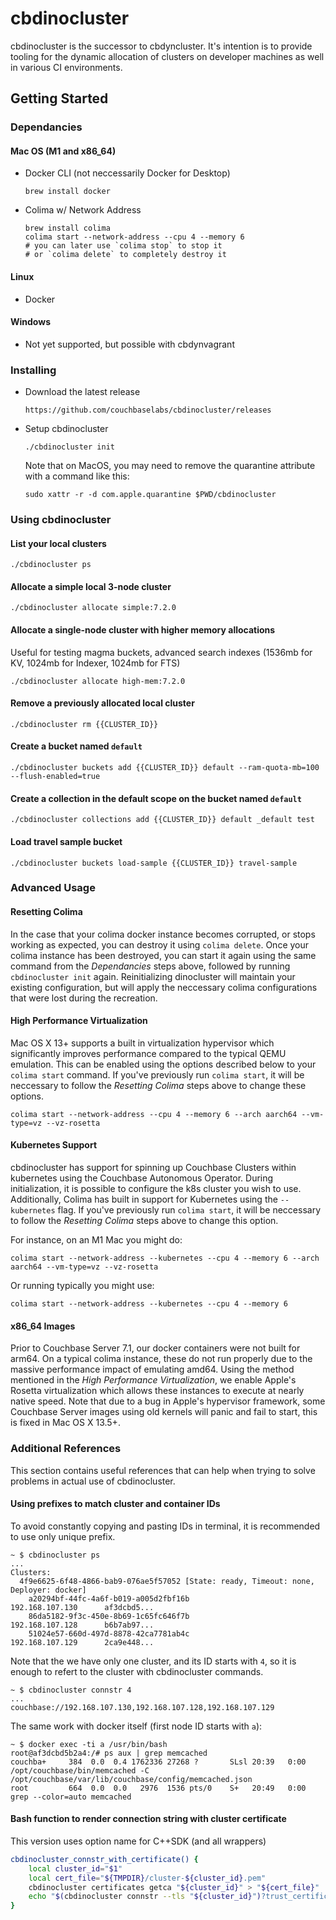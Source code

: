 # cbdinocluster

cbdinocluster is the successor to cbdyncluster. It's intention is to provide tooling
for the dynamic allocation of clusters on developer machines as well in various CI
environments.

## Getting Started

### Dependancies

#### Mac OS (M1 and x86_64)

- Docker CLI (not neccessarily Docker for Desktop)
  ```
  brew install docker
  ```
- Colima w/ Network Address

  ```
  brew install colima
  colima start --network-address --cpu 4 --memory 6
  # you can later use `colima stop` to stop it
  # or `colima delete` to completely destroy it
  ```

#### Linux

- Docker

#### Windows

- Not yet supported, but possible with cbdynvagrant

### Installing

- Download the latest release
  ```
  https://github.com/couchbaselabs/cbdinocluster/releases
  ```
- Setup cbdinocluster
  ```
  ./cbdinocluster init
  ```
  Note that on MacOS, you may need to remove the quarantine attribute with a command like this:
  ```
  sudo xattr -r -d com.apple.quarantine $PWD/cbdinocluster
  ```

### Using cbdinocluster

#### List your local clusters

```
./cbdinocluster ps
```

#### Allocate a simple local 3-node cluster

```
./cbdinocluster allocate simple:7.2.0
```

#### Allocate a single-node cluster with higher memory allocations

Useful for testing magma buckets, advanced search indexes (1536mb for KV, 1024mb for Indexer, 1024mb for FTS)

```
./cbdinocluster allocate high-mem:7.2.0
```

#### Remove a previously allocated local cluster

```
./cbdinocluster rm {{CLUSTER_ID}}
```

#### Create a bucket named `default`

```
./cbdinocluster buckets add {{CLUSTER_ID}} default --ram-quota-mb=100 --flush-enabled=true
```

#### Create a collection in the default scope on the bucket named `default`

```
./cbdinocluster collections add {{CLUSTER_ID}} default _default test
```

#### Load travel sample bucket

```
./cbdinocluster buckets load-sample {{CLUSTER_ID}} travel-sample
```

### Advanced Usage

#### Resetting Colima

In the case that your colima docker instance becomes corrupted, or stops working
as expected, you can destroy it using `colima delete`. Once your colima instance
has been destroyed, you can start it again using the same command from the
_Dependancies_ steps above, followed by running `cbdinocluster init` again.
Reinitializing dinocluster will maintain your existing configuration, but will
apply the neccessary colima configurations that were lost during the recreation.

#### High Performance Virtualization

Mac OS X 13+ supports a built in virtualization hypervisor which significantly
improves performance compared to the typical QEMU emulation. This can be enabled
using the options described below to your `colima start` command. If you've
previously run `colima start`, it will be neccessary to follow the
_Resetting Colima_ steps above to change these options.

```
colima start --network-address --cpu 4 --memory 6 --arch aarch64 --vm-type=vz --vz-rosetta
```

#### Kubernetes Support

cbdinocluster has support for spinning up Couchbase Clusters within kubernetes
using the Couchbase Autonomous Operator. During initialization, it is possible
to configure the k8s cluster you wish to use. Additionally, Colima has built
in support for Kubernetes using the `--kubernetes` flag. If you've previously
run `colima start`, it will be neccessary to follow the _Resetting Colima_
steps above to change this option.

For instance, on an M1 Mac you might do:

```
colima start --network-address --kubernetes --cpu 4 --memory 6 --arch aarch64 --vm-type=vz --vz-rosetta
```

Or running typically you might use:

```
colima start --network-address --kubernetes --cpu 4 --memory 6
```

#### x86_64 Images

Prior to Couchbase Server 7.1, our docker containers were not built for
arm64. On a typical colima instance, these do not run properly due to
the massive performance impact of emulating amd64. Using the method
mentioned in the _High Performance Virtualization_, we enable Apple's
Rosetta virtualization which allows these instances to execute at nearly
native speed. Note that due to a bug in Apple's hypervisor framework,
some Couchbase Server images using old kernels will panic and fail to
start, this is fixed in Mac OS X 13.5+.

### Additional References

This section contains useful references that can help when trying to solve
problems in actual use of cbdinocluster.

#### Using prefixes to match cluster and container IDs

To avoid constantly copying and pasting IDs in terminal, it is recommended to use only unique prefix.

```
~ $ cbdinocluster ps
...
Clusters:
  4f9e6625-6f48-4866-bab9-076ae5f57052 [State: ready, Timeout: none, Deployer: docker]
    a20294bf-44fc-4a6f-b019-a005d2fbf16b                       192.168.107.130      af3dcbd5...
    86da5182-9f3c-450e-8b69-1c65fc646f7b                       192.168.107.128      b6b7ab97...
    51024e57-660d-497d-8878-42ca7781ab4c                       192.168.107.129      2ca9e448...
```

Note that the we have only one cluster, and its ID starts with `4`, so it is enough to refert to the cluster with
cbdinocluster commands.

```
~ $ cbdinocluster connstr 4
...
couchbase://192.168.107.130,192.168.107.128,192.168.107.129
```

The same work with docker itself (first node ID starts with `a`):

```
~ $ docker exec -ti a /usr/bin/bash
root@af3dcbd5b2a4:/# ps aux | grep memcached
couchba+     384  0.0  0.4 1762336 27268 ?       SLsl 20:39   0:00 /opt/couchbase/bin/memcached -C /opt/couchbase/var/lib/couchbase/config/memcached.json
root         664  0.0  0.0   2976  1536 pts/0    S+   20:49   0:00 grep --color=auto memcached
```

#### Bash function to render connection string with cluster certificate

This version uses option name for C++SDK (and all wrappers)

```bash
cbdinocluster_connstr_with_certificate() {
    local cluster_id="$1"
    local cert_file="${TMPDIR}/cluster-${cluster_id}.pem"
    cbdinocluster certificates getca "${cluster_id}" > "${cert_file}"
    echo "$(cbdinocluster connstr --tls "${cluster_id}")?trust_certificate=${cert_file}"
}
```

